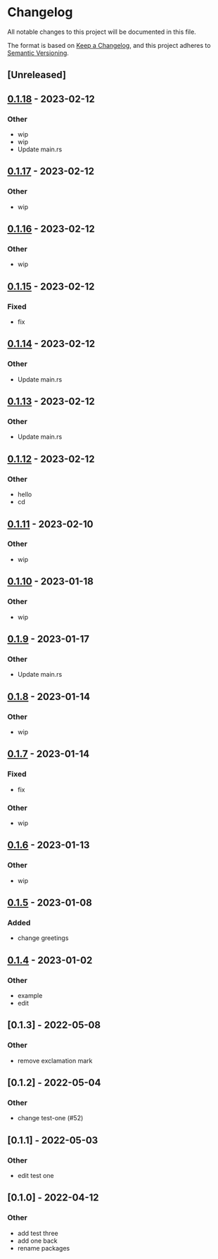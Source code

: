 # Changelog
All notable changes to this project will be documented in this file.

The format is based on [Keep a Changelog](https://keepachangelog.com/en/1.0.0/),
and this project adheres to [Semantic Versioning](https://semver.org/spec/v2.0.0.html).

## [Unreleased]

## [0.1.18](https://github.com/MarcoIeni/rust-workspace-example/compare/marco-test-one-v0.1.17...marco-test-one-v0.1.18) - 2023-02-12

### Other
- wip
- wip
- Update main.rs

## [0.1.17](https://github.com/MarcoIeni/rust-workspace-example/compare/marco-test-one-v0.1.16...marco-test-one-v0.1.17) - 2023-02-12

### Other
- wip

## [0.1.16](https://github.com/MarcoIeni/rust-workspace-example/compare/marco-test-one-v0.1.15...marco-test-one-v0.1.16) - 2023-02-12

### Other
- wip

## [0.1.15](https://github.com/MarcoIeni/rust-workspace-example/compare/marco-test-one-v0.1.14...marco-test-one-v0.1.15) - 2023-02-12

### Fixed
- fix

## [0.1.14](https://github.com/MarcoIeni/rust-workspace-example/compare/marco-test-one-v0.1.13...marco-test-one-v0.1.14) - 2023-02-12

### Other
- Update main.rs

## [0.1.13](https://github.com/MarcoIeni/rust-workspace-example/compare/marco-test-one-v0.1.12...marco-test-one-v0.1.13) - 2023-02-12

### Other
- Update main.rs

## [0.1.12](https://github.com/MarcoIeni/rust-workspace-example/compare/marco-test-one-v0.1.11...marco-test-one-v0.1.12) - 2023-02-12

### Other
- hello
- cd

## [0.1.11](https://github.com/MarcoIeni/rust-workspace-example/compare/marco-test-one-v0.1.10...marco-test-one-v0.1.11) - 2023-02-10

### Other
- wip

## [0.1.10](https://github.com/MarcoIeni/rust-workspace-example/compare/marco-test-one-v0.1.9...marco-test-one-v0.1.10) - 2023-01-18

### Other
- wip

## [0.1.9](https://github.com/MarcoIeni/rust-workspace-example/compare/marco-test-one-v0.1.8...marco-test-one-v0.1.9) - 2023-01-17

### Other
- Update main.rs

## [0.1.8](https://github.com/MarcoIeni/rust-workspace-example/compare/marco-test-one-v0.1.7...marco-test-one-v0.1.8) - 2023-01-14

### Other
- wip

## [0.1.7](https://github.com/MarcoIeni/rust-workspace-example/compare/marco-test-one-v0.1.6...marco-test-one-v0.1.7) - 2023-01-14

### Fixed
- fix

### Other
- wip

## [0.1.6](https://github.com/MarcoIeni/rust-workspace-example/compare/marco-test-one-v0.1.5...marco-test-one-v0.1.6) - 2023-01-13

### Other
- wip

## [0.1.5](https://github.com/MarcoIeni/rust-workspace-example/compare/marco-test-one-v0.1.4...marco-test-one-v0.1.5) - 2023-01-08

### Added
- change greetings

## [0.1.4](https://github.com/MarcoIeni/rust-workspace-example/compare/marco-test-one-v0.1.3...marco-test-one-v0.1.4) - 2023-01-02

### Other
- example
- edit

## [0.1.3] - 2022-05-08

### Other
- remove exclamation mark

## [0.1.2] - 2022-05-04

### Other
- change test-one (#52)

## [0.1.1] - 2022-05-03

### Other
- edit test one

## [0.1.0] - 2022-04-12

### Other
- add test three
- add one back
- rename packages

